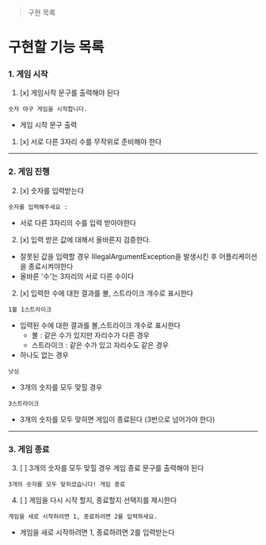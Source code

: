 > 구현 목록

# 구현할 기능 목록
### 1. 게임 시작
1. [x] 게임시작 문구를 출력해야 된다
``` 
숫자 야구 게임을 시작합니다.
```
* 게임 시작 문구 출력 
1. [x] 서로 다른 3자리 수를 무작위로 준비해야 한다  
------------

### 2. 게임 진행 
2. [x] 숫자를 입력받는다 
```
숫자를 입력해주세요 : 
```
* 서로 다른 3자리의 수를 입력 받아야한다

2. [x] 입력 받은 값에 대해서 올바른지 검증한다.
* 잘못된 값을 입력할 경우 IllegalArgumentException을 발생시킨 후 어플리케이션을 종료시켜야한다
* 올바른 '수'는 3자리의 서로 다른 수이다

2. [x] 입력한 수에 대한 결과를 볼, 스트라이크 개수로 표시한다
```
1볼 1스트라이크
```
* 입력된 수에 대한 결과를 볼,스트라이크 개수로 표시한다
   * 볼 : 같은 수가 있지만 자리수가 다른 경우
   * 스트라이크 : 같은 수가 있고 자리수도 같은 경우
* 하나도 없는 경우
```
낫싱 
```
* 3개의 숫자를 모두 맞힐 경우
```
3스트라이크
```
* 3개의 숫자를 모두 맞히면 게임이 종료된다 (3번으로 넘어가야 한다)
------------
### 3. 게임 종료
3. [ ] 3개의 숫자를 모두 맞힐 경우 게임 종료 문구를 출력해야 된다
```
3개의 숫자를 모두 맞히셨습니다! 게임 종료
```
4. [ ] 게임을 다시 시작 할지, 종료할지 선택지를 제시한다
```
게임을 새로 시작하려면 1, 종료하려면 2를 입력하세요.
```
* 게임을 새로 시작하려면 1, 종료하려면 2를 입력받는다


